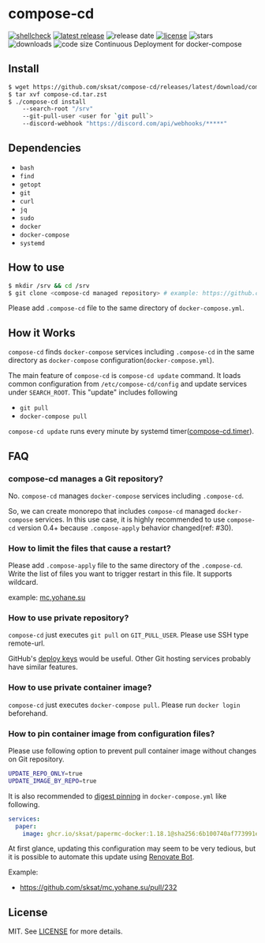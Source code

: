 # compose-cd
[![shellcheck](https://github.com/sksat/compose-cd/actions/workflows/shellcheck.yml/badge.svg)](https://github.com/sksat/compose-cd/actions/workflows/shellcheck.yml)
[![latest release](https://img.shields.io/github/v/release/sksat/compose-cd)](https://github.com/sksat/compose-cd/releases/latest)
![release date](https://img.shields.io/github/release-date/sksat/compose-cd)
[![license](https://img.shields.io/github/license/sksat/compose-cd)](https://github.com/sksat/compose-cd/blob/main/LICENSE)
![stars](https://img.shields.io/github/stars/sksat/compose-cd?style=social)
![downloads](https://img.shields.io/github/downloads/sksat/compose-cd/total)
![code size](https://img.shields.io/github/languages/code-size/sksat/compose-cd)
Continuous Deployment for docker-compose

## Install
```sh
$ wget https://github.com/sksat/compose-cd/releases/latest/download/compose-cd.tar.zst
$ tar xvf compose-cd.tar.zst
$ ./compose-cd install
    --search-root "/srv"
    --git-pull-user <user for `git pull`>
    --discord-webhook "https://discord.com/api/webhooks/*****"
```

## Dependencies
- `bash`
- `find`
- `getopt`
- `git`
- `curl`
- `jq`
- `sudo`
- `docker`
- `docker-compose`
- `systemd`

## How to use

```sh
$ mkdir /srv && cd /srv
$ git clone <compose-cd managed repository> # example: https://github.com/sksat/mc.yohane.su
```

Please add `.compose-cd` file to the same directory of `docker-compose.yml`.

## How it Works

`compose-cd` finds `docker-compose` services including `.compose-cd` in the same directory as `docker-compose` configuration(`docker-compose.yml`).

The main feature of `compose-cd` is `compose-cd update` command.
It loads common configuration from `/etc/compose-cd/config` and update services under `SEARCH_ROOT`.
This "update" includes following

- `git pull`
- `docker-compose pull`

`compose-cd update` runs every minute by systemd timer([compose-cd.timer](https://github.com/sksat/compose-cd/blob/main/compose-cd.timer)).

## FAQ

### compose-cd manages a Git repository?
No. `compose-cd` manages `docker-compose` services including `.compose-cd`.

So, we can create monorepo that includes `compose-cd` managed `docker-compose` services.
In this use case, it is highly recommended to use `compose-cd` version 0.4+ because `.compose-apply` behavior changed(ref: #30).

### How to limit the files that cause a restart?
Please add `.compose-apply` file to the same directory of the `.compose-cd`.
Write the list of files you want to trigger restart in this file.
It supports wildcard.

example: [mc.yohane.su](https://github.com/sksat/mc.yohane.su/blob/main/.compose-apply)

### How to use private repository?
`compose-cd` just executes `git pull` on `GIT_PULL_USER`.
Please use SSH type remote-url.

GitHub's [deploy keys](https://docs.github.com/en/developers/overview/managing-deploy-keys) would be useful.
Other Git hosting services probably have similar features.

### How to use private container image?
`compose-cd` just executes `docker-compose pull`.
Please run `docker login` beforehand.

### How to pin container image from configuration files?
Please use following option to prevent pull container image without changes on Git repository.
```sh
UPDATE_REPO_ONLY=true
UPDATE_IMAGE_BY_REPO=true
```

It is also recommended to [digest pinning](https://docs.renovatebot.com/docker/#digest-pinning) in `docker-compose.yml` like following.
```yaml
services:
  paper:
    image: ghcr.io/sksat/papermc-docker:1.18.1@sha256:6b100740af773991eb8f7d15d3f249b54a17c5be679c2a70d0c5b733e63e50a0
```
At first glance, updating this configuration may seem to be very tedious, but it is possible to automate this update using [Renovate Bot](https://renovatebot.com).

Example:
  - https://github.com/sksat/mc.yohane.su/pull/232

## License
MIT. See [LICENSE](./LICENSE) for more details.
